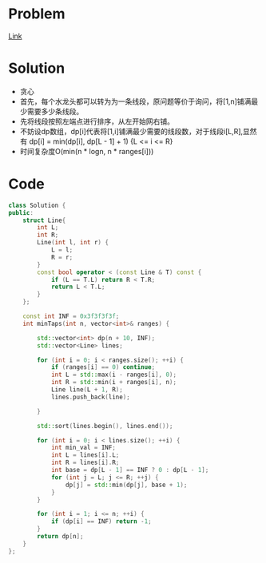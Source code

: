 # Problem
[Link](https://leetcode-cn.com/problems/minimum-number-of-taps-to-open-to-water-a-garden/)

# Solution

* 贪心
* 首先，每个水龙头都可以转为为一条线段，原问题等价于询问，将[1,n]铺满最少需要多少条线段。
* 先将线段按照左端点进行排序，从左开始网右铺。
* 不妨设dp数组，dp[i]代表将[1,i]铺满最少需要的线段数，对于线段i[L,R],显然有 dp[i] = min(dp[i], dp[L - 1] + 1) {L <= i <= R}
* 时间复杂度O(min(n * logn, n * ranges[i]))

# Code
```cpp
class Solution {
public:
	struct Line{
		int L;
		int R;
		Line(int l, int r) {
			L = l;
			R = r;
		}
		const bool operator < (const Line & T) const {
			if (L == T.L) return R < T.R;
			return L < T.L;
		}
	};

	const int INF = 0x3f3f3f3f;
	int minTaps(int n, vector<int>& ranges) {

		std::vector<int> dp(n + 10, INF);
		std::vector<Line> lines;

		for (int i = 0; i < ranges.size(); ++i) {
			if (ranges[i] == 0) continue;
			int L = std::max(i - ranges[i], 0);
			int R = std::min(i + ranges[i], n);
			Line line(L + 1, R);
			lines.push_back(line);

		}

		std::sort(lines.begin(), lines.end());

		for (int i = 0; i < lines.size(); ++i) {
			int min_val = INF;
			int L = lines[i].L;
			int R = lines[i].R;
			int base = dp[L - 1] == INF ? 0 : dp[L - 1];
			for (int j = L; j <= R; ++j) {
				dp[j] = std::min(dp[j], base + 1);
			}
		}

		for (int i = 1; i <= n; ++i) {
			if (dp[i] == INF) return -1;
		}
		return dp[n];
	}
};
```